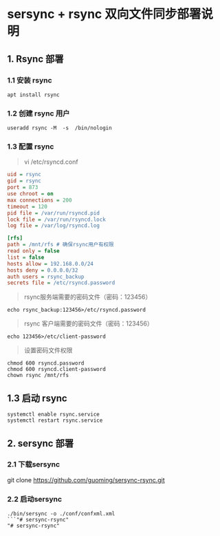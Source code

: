 # sersync + rsync 双向文件同步部署说明

## 1. Rsync 部署

### 1.1 安装 rsync
``` Shell
apt install rsync
```
### 1.2 创建 rsync 用户
``` Shell
useradd rsync -M  -s  /bin/nologin
```

### 1.3 配置 rsync
> vi /etc/rsyncd.conf 
```  INI
uid = rsync
gid = rsync
port = 873
use chroot = on
max connections = 200
timeout = 120
pid file = /var/run/rsyncd.pid
lock file = /var/run/rsyncd.lock
log file = /var/log/rsyncd.log

[rfs]
path = /mnt/rfs # 确保rsync用户有权限
read only = false
list = false
hosts allow = 192.168.0.0/24
hosts deny = 0.0.0.0/32
auth users = rsync_backup
secrets file = /etc/rsyncd.password
```

> rsync服务端需要的密码文件（密码：123456）
```  Shell
echo rsync_backup:123456>/etc/rsyncd.password
```

> rsync 客户端需要的密码文件（密码：123456）
```  Shell
echo 123456>/etc/client-password
```

> 设置密码文件权限
``` Shell
chmod 600 rsyncd.password 
chmod 600 rsyncd.client-password
chown rsync /mnt/rfs
```

## 1.3 启动 rsync
``` Shell
systemctl enable rsync.service
systemctl restart rsync.service
```
## 2. sersync 部署
### 2.1 下载sersync
git clone https://github.com/guoming/sersync-rsync.git
### 2.2 启动sersync
``` Shell
./bin/sersync -o ./conf/confxml.xml
```"# sersync-rsync" 
"# sersync-rsync" 
